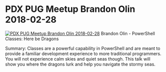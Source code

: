 ﻿# PDX PUG Meetup   Brandon Olin 2018-02-28

[![PDX PUG Meetup   Brandon Olin 2018-02-28](https://i2.ytimg.com/vi/APDJcIqFZZk/hqdefault.jpg "PDX PUG Meetup   Brandon Olin 2018-02-28")](https://www.youtube.com/watch?v=APDJcIqFZZk)
Brandon Olin - PowerShell Classes: Here be Dragons

Summary:
Classes are a powerful capability in PowerShell and are meant to provide a familiar development experience to more traditional programmers. You will not experience calm skies and quiet seas though. This talk will show you where the dragons lurk and help you navigate the stormy seas.


